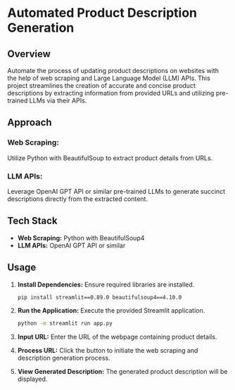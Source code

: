 # Automated Product Description Generation

## Overview

Automate the process of updating product descriptions on websites with the help of web scraping and Large Language Model (LLM) APIs. This project streamlines the creation of accurate and concise product descriptions by extracting information from provided URLs and utilizing pre-trained LLMs via their APIs.

## Approach

### Web Scraping:
Utilize Python with BeautifulSoup to extract product details from URLs.

### LLM APIs:
Leverage OpenAI GPT API or similar pre-trained LLMs to generate succinct descriptions directly from the extracted content.

## Tech Stack

- **Web Scraping:** Python with BeautifulSoup4
- **LLM APIs:** OpenAI GPT API or similar

## Usage

1. **Install Dependencies:** Ensure required libraries are installed.
    ```bash
    pip install streamlit==0.89.0 beautifulsoup4==4.10.0
    ```

2. **Run the Application:** Execute the provided Streamlit application.
    ```bash
    python -m streamlit run app.py
    ```
3. **Input URL:** Enter the URL of the webpage containing product details.

4. **Process URL:** Click the button to initiate the web scraping and description generation process.

5. **View Generated Description:** The generated product description will be displayed.
